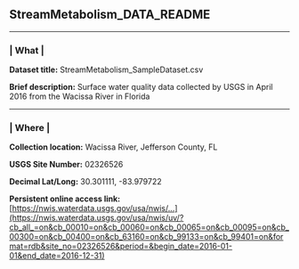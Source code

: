 ## StreamMetabolism_DATA_README

---

### | What |

**Dataset title:**     StreamMetabolism_SampleDataset.csv

**Brief description:**  Surface water quality data collected by USGS in April 2016 from the Wacissa River in Florida

---

### | Where |

**Collection location:** Wacissa River, Jefferson County, FL

**USGS Site Number:** 02326526

**Decimal Lat/Long:** 30.301111, -83.979722

**Persistent online access link:** [https://nwis.waterdata.usgs.gov/usa/nwis/...](https://nwis.waterdata.usgs.gov/usa/nwis/uv/?cb_all_=on&cb_00010=on&cb_00060=on&cb_00065=on&cb_00095=on&cb_00300=on&cb_00400=on&cb_63160=on&cb_99133=on&cb_99401=on&format=rdb&site_no=02326526&period=&begin_date=2016-01-01&end_date=2016-12-31)
